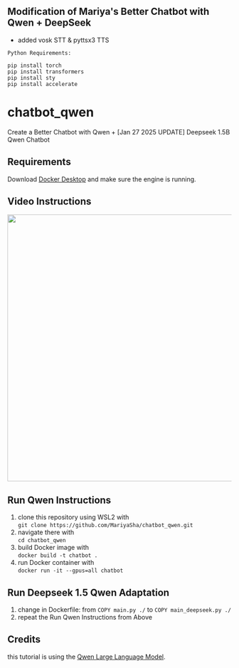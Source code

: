 ## Modification of Mariya's Better Chatbot with Qwen + DeepSeek
* added vosk STT & pyttsx3 TTS
 
```
Python Requirements:

pip install torch
pip install transformers
pip install sty
pip install accelerate
```
# chatbot_qwen
Create a Better Chatbot with Qwen + [Jan 27 2025 UPDATE] Deepseek 1.5B Qwen Chatbot

## Requirements
Download <a href="https://docs.docker.com/desktop/" target="_blank">Docker Desktop</a> and make sure the engine is running.

## Video Instructions
<a href="https://youtube.com/shorts/YWUvD6qe56g"><img src="https://github.com/user-attachments/assets/fa2fe923-4622-4e4d-9e01-a338e77afbc1" width="600px"></a>

## Run Qwen Instructions
1. clone this repository using WSL2 with<br>
```git clone https://github.com/MariyaSha/chatbot_qwen.git```
3. navigate there with<br>
```cd chatbot_qwen```
5. build Docker image with<br>
```docker build -t chatbot .```
7. run Docker container with<br>
```docker run -it --gpus=all chatbot```

## Run Deepseek 1.5 Qwen Adaptation
1. change in Dockerfile:
   from ```COPY main.py ./```
   to ```COPY main_deepseek.py ./```
3. repeat the Run Qwen Instructions from Above

## Credits
this tutorial is using the <a href="https://github.com/QwenLM/Qwen" target="_blank">Qwen Large Language Model</a>.
